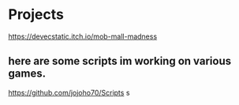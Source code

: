 # Projects
https://devecstatic.itch.io/mob-mall-madness

## here are some scripts im working on various games.
https://github.com/jojoho70/Scripts
s

[logo]: https://github.com/adam-p/markdown-here/raw/master/src/common/images/icon48.png "Logo Title Text 2"
